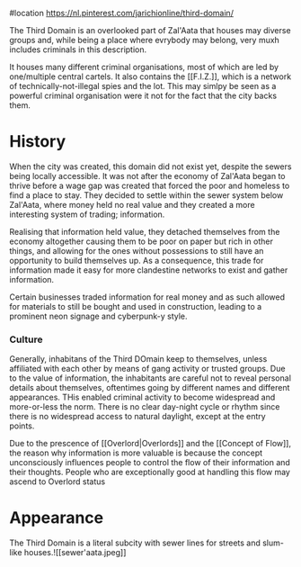 #location 
https://nl.pinterest.com/jarichionline/third-domain/

The Third Domain is an overlooked part of Zal'Aata that houses may diverse groups and, while being a place where evrybody may belong, very muxh includes criminals in this description.

It houses many different criminal organisations, most of which are led by one/multiple central cartels. It also contains the [[F.I.Z.]], which is a network of technically-not-illegal spies and the lot. This may simlpy be seen as a powerful criminal organisation were it not for the fact that the city backs them.
# History
When the city was created, this domain did not exist yet, despite the sewers being locally accessible. It was not after the economy of Zal'Aata began to thrive before a wage gap was created that forced the poor and homeless to find a place to stay. They decided to settle within the sewer system below Zal'Aata, where money held no real value and they created a more interesting system of trading; information.

Realising that information held value, they detached themselves from the economy altogether causing them to be poor on paper but rich in other things, and allowing for the ones without possessions to still have an opportunity to build themselves up. As a consequence, this trade for information made it easy for more clandestine networks to exist and gather information.

Certain businesses traded information for real money and as such allowed for materials to still be bought and used in construction, leading to a prominent neon signage and cyberpunk-y style.

### Culture
Generally, inhabitans of the Third DOmain keep to themselves, unless affiliated with each other by means of gang activity or trusted groups. Due to the value of information, the inhabitants are careful not to reveal personal details about themselves, oftentimes going by different names and different appearances. THis enabled criminal activity to become widespread and more-or-less the norm.
There is no clear day-night cycle or rhythm since there is no widespread access to natural daylight, except at the entry points. 

Due to the prescence of [[Overlord|Overlords]] and the [[Concept of Flow]], the reason why information is more valuable is because the concept unconsciously influences people to control the flow of their information and their thoughts. People who are exceptionally good at handling this flow may ascend to Overlord status
# Appearance
The Third Domain is a literal subcity with sewer lines for streets and slum-like houses.![[sewer'aata.jpeg]]


